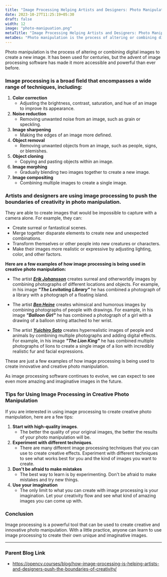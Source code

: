 ```yaml
---
title: "Image Processing Helping Artists and Designers: Photo Manipulation"
date: 2023-10-27T11:25:19+05:30
draft: false
width: 12
image: "photo-manipuation.png"
metaTitle: "Image Processing Helping Artists and Designers: Photo Manipulation"
metaDes: "Photo manipulation is the process of altering or combining digital images to create a new image. It has been used for centuries, but the advent of image processing software has made it more accessible and powerful than ever before. | Photo Manipulation | photo editing"
---
```


Photo manipulation is the process of altering or combining digital images to create a new image. It has been used for centuries, but the advent of image processing software has made it more accessible and powerful than ever before. <!--more-->

### Image processing is a broad field that encompasses a wide range of techniques, including:

1. **Color correction** 
    - Adjusting the brightness, contrast, saturation, and hue of an image to improve its appearance.
2. **Noise reduction** 
    - Removing unwanted noise from an image, such as grain or speckling.
3. **Image sharpening** 
    - Making the edges of an image more defined.
4. **Object removal** 
    - Removing unwanted objects from an image, such as people, signs, or blemishes.
5. **Object cloning** 
    - Copying and pasting objects within an image.
6. **Image morphing** 
    - Gradually blending two images together to create a new image.
7. **Image compositing** 
    - Combining multiple images to create a single image.


### Artists and designers are using image processing to push the boundaries of creativity in photo manipulation. 

They are able to create images that would be impossible to capture with a camera alone. For example, they can:

- Create surreal or fantastical scenes.
- Merge together disparate elements to create new and unexpected combinations.
- Transform themselves or other people into new creatures or characters.
- Make their images more realistic or expressive by adjusting lighting, color, and other factors.

**Here are a few examples of how image processing is being used in creative photo manipulation:**

- The artist [***Erik Johansson***](https://www.erikjo.com/) creates surreal and otherworldly images by combining photographs of different locations and objects. For example, in his image ***"The Levitating Library"*** he has combined a photograph of a library with a photograph of a floating island.

- The artist [***Ben Heine***](https://benheine.com/) creates whimsical and humorous images by combining photographs of people with drawings. For example, in his image ***"Balloon Girl"*** he has combined a photograph of a girl with a drawing of a balloon string attached to her wrist.

- The artist [***Yuichiro Sato***](https://makasiinicontemporary.com/artists/93-yuichiro-sato/overview/) creates hyperrealistic images of people and animals by combining multiple photographs and adding digital effects. For example, in his image ***"The Lion King"*** he has combined multiple photographs of lions to create a single image of a lion with incredibly realistic fur and facial expressions.

These are just a few examples of how image processing is being used to create innovative and creative photo manipulation. 

As image processing software continues to evolve, we can expect to see even more amazing and imaginative images in the future.


### Tips for Using Image Processing in Creative Photo Manipulation

If you are interested in using image processing to create creative photo manipulation, here are a few tips:

1. **Start with high-quality images**. 
    - The better the quality of your original images, the better the results of your photo manipulation will be.
2. **Experiment with different techniques**. 
    - There are many different image processing techniques that you can use to create creative effects. Experiment with different techniques to see what works best for you and the kind of images you want to create.
3. **Don't be afraid to make mistakes** 
    - The best way to learn is by experimenting. Don't be afraid to make mistakes and try new things.
4. **Use your imagination** 
    - The only limit to what you can create with image processing is your imagination. Let your creativity flow and see what kind of amazing images you can come up with.

### Conclusion

Image processing is a powerful tool that can be used to create creative and innovative photo manipulation. With a little practice, anyone can learn to use image processing to create their own unique and imaginative images.

---------------------------------------------------------------------------------------------------

### Parent Blog Link

- https://opencv.courses/blog/how-image-processing-is-helping-artists-and-designers-push-the-boundaries-of-creativity/